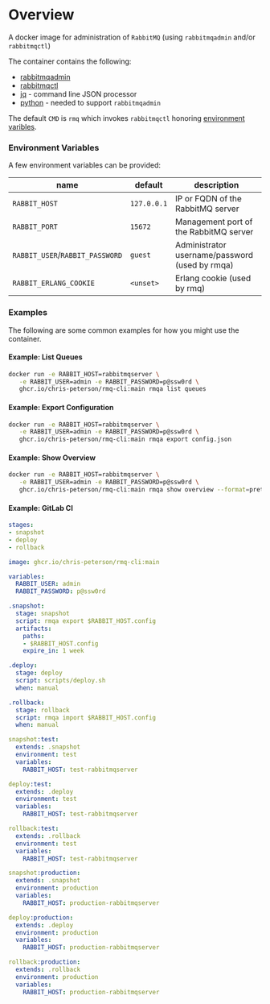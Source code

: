 # Overview

A docker image for administration of `RabbitMQ` (using `rabbitmqadmin` and/or `rabbitmqctl`)

The container contains the following:

* [rabbitmqadmin](https://www.rabbitmq.com/management-cli.html)
* [rabbitmqctl](https://www.rabbitmq.com/rabbitmqctl.8.html)
* [jq](https://stedolan.github.io/jq/) - command line JSON processor
* [python](https://www.python.org/) - needed to support `rabbitmqadmin`

The default `CMD` is `rmq` which invokes `rabbitmqctl` honoring [environment varibles](#environment-variables).

### Environment Variables

A few environment variables can be provided:

| name | default | description |
| --- | --- | --- |
| `RABBIT_HOST` | `127.0.0.1` | IP or FQDN of the RabbitMQ server |
| `RABBIT_PORT` | `15672` | Management port of the RabbitMQ server |
| `RABBIT_USER`/`RABBIT_PASSWORD` | `guest` | Administrator username/password (used by rmqa)|
| `RABBIT_ERLANG_COOKIE` | `<unset>` | Erlang cookie (used by rmq) |

### Examples

The following are some common examples for how you might use the container.

#### Example: List Queues

```sh
docker run -e RABBIT_HOST=rabbitmqserver \
   -e RABBIT_USER=admin -e RABBIT_PASSWORD=p@ssw0rd \
   ghcr.io/chris-peterson/rmq-cli:main rmqa list queues
```

#### Example: Export Configuration

```sh
docker run -e RABBIT_HOST=rabbitmqserver \
   -e RABBIT_USER=admin -e RABBIT_PASSWORD=p@ssw0rd \
   ghcr.io/chris-peterson/rmq-cli:main rmqa export config.json
```

#### Example: Show Overview

```sh
docker run -e RABBIT_HOST=rabbitmqserver \
   -e RABBIT_USER=admin -e RABBIT_PASSWORD=p@ssw0rd \
   ghcr.io/chris-peterson/rmq-cli:main rmqa show overview --format=pretty_json
```

#### Example: GitLab CI

```yml
stages:
- snapshot
- deploy
- rollback

image: ghcr.io/chris-peterson/rmq-cli:main

variables:
  RABBIT_USER: admin
  RABBIT_PASSWORD: p@ssw0rd

.snapshot:
  stage: snapshot
  script: rmqa export $RABBIT_HOST.config
  artifacts:
    paths:
    - $RABBIT_HOST.config
    expire_in: 1 week

.deploy:
  stage: deploy
  script: scripts/deploy.sh
  when: manual

.rollback:
  stage: rollback
  script: rmqa import $RABBIT_HOST.config
  when: manual

snapshot:test:
  extends: .snapshot
  environment: test
  variables:
    RABBIT_HOST: test-rabbitmqserver

deploy:test:
  extends: .deploy
  environment: test
  variables:
    RABBIT_HOST: test-rabbitmqserver

rollback:test:
  extends: .rollback
  environment: test
  variables:
    RABBIT_HOST: test-rabbitmqserver

snapshot:production:
  extends: .snapshot
  environment: production
  variables:
    RABBIT_HOST: production-rabbitmqserver

deploy:production:
  extends: .deploy
  environment: production
  variables:
    RABBIT_HOST: production-rabbitmqserver

rollback:production:
  extends: .rollback
  environment: production
  variables:
    RABBIT_HOST: production-rabbitmqserver
```
